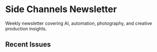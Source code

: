 # Side Channels Newsletter

Weekly newsletter covering AI, automation, photography, and creative production insights.

## Recent Issues

